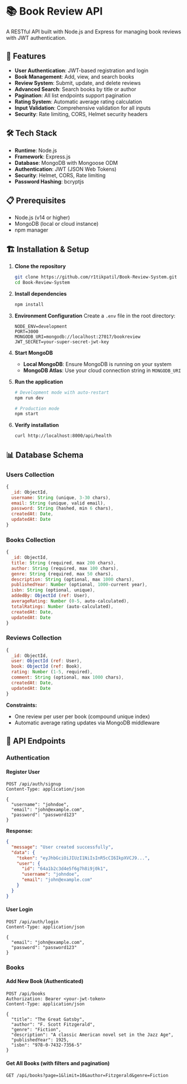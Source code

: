 # 📚 Book Review API

A RESTful API built with Node.js and Express for managing book reviews with JWT authentication.

## 🚀 Features

- **User Authentication**: JWT-based registration and login
- **Book Management**: Add, view, and search books
- **Review System**: Submit, update, and delete reviews
- **Advanced Search**: Search books by title or author
- **Pagination**: All list endpoints support pagination
- **Rating System**: Automatic average rating calculation
- **Input Validation**: Comprehensive validation for all inputs
- **Security**: Rate limiting, CORS, Helmet security headers

## 🛠️ Tech Stack

- **Runtime**: Node.js
- **Framework**: Express.js
- **Database**: MongoDB with Mongoose ODM
- **Authentication**: JWT (JSON Web Tokens)
- **Security**: Helmet, CORS, Rate limiting
- **Password Hashing**: bcryptjs

## 📋 Prerequisites

- Node.js (v14 or higher)
- MongoDB (local or cloud instance)
- npm manager

## 🏗️ Installation & Setup

1. **Clone the repository**

   ```bash
   git clone https://github.com/r1tikpatil/Book-Review-System.git
   cd Book-Review-System
   ```

2. **Install dependencies**

   ```bash
   npm install
   ```

3. **Environment Configuration**
   Create a `.env` file in the root directory:

   ```env
   NODE_ENV=development
   PORT=3000
   MONGODB_URI=mongodb://localhost:27017/bookreview
   JWT_SECRET=your-super-secret-jwt-key
   ```

4. **Start MongoDB**

   - **Local MongoDB**: Ensure MongoDB is running on your system
   - **MongoDB Atlas**: Use your cloud connection string in `MONGODB_URI`

5. **Run the application**

   ```bash
   # Development mode with auto-restart
   npm run dev

   # Production mode
   npm start
   ```

6. **Verify installation**
   ```bash
   curl http://localhost:8000/api/health
   ```

## 📊 Database Schema

### Users Collection

```javascript
{
  _id: ObjectId,
  username: String (unique, 3-30 chars),
  email: String (unique, valid email),
  password: String (hashed, min 6 chars),
  createdAt: Date,
  updatedAt: Date
}
```

### Books Collection

```javascript
{
  _id: ObjectId,
  title: String (required, max 200 chars),
  author: String (required, max 100 chars),
  genre: String (required, max 50 chars),
  description: String (optional, max 1000 chars),
  publishedYear: Number (optional, 1000-current year),
  isbn: String (optional, unique),
  addedBy: ObjectId (ref: User),
  averageRating: Number (0-5, auto-calculated),
  totalRatings: Number (auto-calculated),
  createdAt: Date,
  updatedAt: Date
}
```

### Reviews Collection

```javascript
{
  _id: ObjectId,
  user: ObjectId (ref: User),
  book: ObjectId (ref: Book),
  rating: Number (1-5, required),
  comment: String (optional, max 1000 chars),
  createdAt: Date,
  updatedAt: Date
}
```

**Constraints:**

- One review per user per book (compound unique index)
- Automatic average rating updates via MongoDB middleware

## 🔌 API Endpoints

### Authentication

#### Register User

```http
POST /api/auth/signup
Content-Type: application/json

{
  "username": "johndoe",
  "email": "john@example.com",
  "password": "password123"
}
```

**Response:**

```json
{
  "message": "User created successfully",
  "data": {
    "token": "eyJhbGciOiJIUzI1NiIsInR5cCI6IkpXVCJ9...",
    "user": {
      "id": "64a1b2c3d4e5f6g7h8i9j0k1",
      "username": "johndoe",
      "email": "john@example.com"
    }
  }
}
```

#### User Login

```http
POST /api/auth/login
Content-Type: application/json

{
  "email": "john@example.com",
  "password": "password123"
}
```

### Books

#### Add New Book (Authenticated)

```http
POST /api/books
Authorization: Bearer <your-jwt-token>
Content-Type: application/json

{
  "title": "The Great Gatsby",
  "author": "F. Scott Fitzgerald",
  "genre": "Fiction",
  "description": "A classic American novel set in the Jazz Age",
  "publishedYear": 1925,
  "isbn": "978-0-7432-7356-5"
}
```

#### Get All Books (with filters and pagination)

```http
GET /api/books?page=1&limit=10&author=Fitzgerald&genre=Fiction
```
